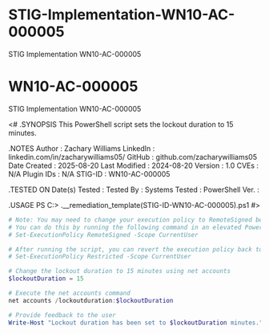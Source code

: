 # STIG-Implementation-WN10-AC-000005
STIG Implementation WN10-AC-000005

# WN10-AC-000005
STIG Implementation WN10-AC-000005

<#
.SYNOPSIS
    This PowerShell script sets the lockout duration to 15 minutes.

.NOTES
    Author          : Zachary Williams
    LinkedIn        : linkedin.com/in/zacharywilliams05/
    GitHub          : github.com/zacharywilliams05
    Date Created    : 2025-08-20
    Last Modified   : 2024-08-20
    Version         : 1.0
    CVEs            : N/A
    Plugin IDs      : N/A
    STIG-ID         : WN10-AC-000005

.TESTED ON
    Date(s) Tested  : 
    Tested By       : 
    Systems Tested  : 
    PowerShell Ver. : 

.USAGE
    PS C:\> .\__remediation_template(STIG-ID-WN10-AC-000005).ps1 
#>

```powershell
# Note: You may need to change your execution policy to RemoteSigned before running this script.
# You can do this by running the following command in an elevated PowerShell session:
# Set-ExecutionPolicy RemoteSigned -Scope CurrentUser

# After running the script, you can revert the execution policy back to Restricted by using:
# Set-ExecutionPolicy Restricted -Scope CurrentUser

# Change the lockout duration to 15 minutes using net accounts
$lockoutDuration = 15

# Execute the net accounts command
net accounts /lockoutduration:$lockoutDuration

# Provide feedback to the user
Write-Host "Lockout duration has been set to $lockoutDuration minutes."
```
